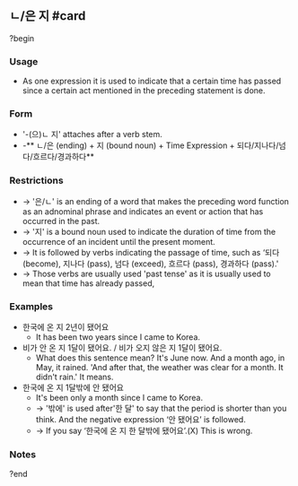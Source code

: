 ## ㄴ/은 지 #card
?begin
### Usage
- As one expression it is used to indicate that a certain time has passed since a certain act mentioned in the preceding statement is done.
### Form
- '-(으)ㄴ 지' attaches after a verb stem.
- -** ㄴ/은 (ending) + 지 (bound noun) + Time Expression + 되다/지나다/넘다/흐르다/경과하다**
### Restrictions
- → '은/ㄴ' is an ending of a word that makes the preceding word function as an adnominal phrase and indicates an event or action that has occurred in the past.
- → '지' is a bound noun used to indicate the duration of time from the occurrence of an incident until the present moment.
- → It is followed by verbs indicating the passage of time, such as ‘되다 (become), 지나다 (pass), 넘다 (exceed), 흐르다 (pass), 경과하다 (pass).'
- → Those verbs are usually used 'past tense' as it is usually used to mean that time has already passed,
### Examples
- 한국에 온 지 2년이 됐어요
	- It has been two years since I came to Korea.
- 비가 안 온 지 1달이 됐어요. / 비가 오지 않은 지 1달이 됐어요.
	- What does this sentence mean? It's June now. And a month ago, in May, it rained. 'And after that, the weather was clear for a month. It didn't rain.' It means.
- 한국에 온 지 1달밖에 안 됐어요
	- It's been only a month since I came to Korea.
	- → '밖에' is used after'한 달' to say that the period is shorter than you think. And the negative expression ‘안 됐어요’ is followed.
	- → If you say ‘한국에 온 지 한 달밖에 됐어요’.(X) This is wrong.
### Notes
<!--SR:!2025-06-14,19,250-->
?end
